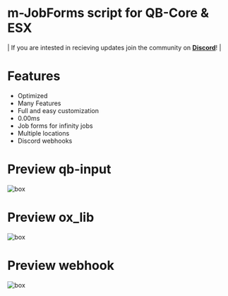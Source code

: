 # m-JobForms script for QB-Core & ESX

| If you are intested in recieving updates join the community on **[Discord](https://discord.gg/marcinhu)**! |

# Features
- Optimized
- Many Features
- Full and easy customization
- 0.00ms
- Job forms for infinity jobs
- Multiple locations
- Discord webhooks


# <strong>Preview qb-input</strong>

![box](https://media.discordapp.net/attachments/1049749773185470537/1135296886027329566/image.png)

# <strong>Preview ox_lib</strong>

![box](https://media.discordapp.net/attachments/1049749773185470537/1135297166529806376/image.png)

# <strong>Preview webhook</strong>

![box](https://media.discordapp.net/attachments/1049749773185470537/1135297400353861692/image.png)